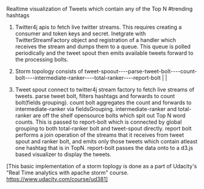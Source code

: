 Realtime visualization of Tweets which contain any of the Top N #trending hashtags

1. Twitter4j apis to fetch live twitter streams. This requires creating a consumer and token keys and secret. Inetgrate with TwitterStreamFactory object and registration of a handler which receives the stream and dumps them to a queue. This queue is polled periodically and the tweet spout then emits available tweets forward to the processing bolts.

2. Storm topology consists of tweet-spoout----parse-tweet-bolt----count-bolt----intermediate-ranker----total-ranker----report-bolt | |

3. Tweet spout connect to twitter4j stream factory to fetch live streams of tweets. parse tweet bolt, filters hashtags and forwards to count bolt(fields grouping). count bolt aggregates the count and forwards to intermediate-ranker via fieldsGrouping. intermediate-ranker and total-ranker are off the shelf opensource bolts which spit out Top N word counts. This is passed to report-bolt which is connected by global grouping to both total-ranker bolt and tweet-spout directly. report bolt performs a join operation of the streams that it receives from tweet spout and ranker bolt, and emits only those tweets which contain atleast one hashtag that is in TopN. report-bolt passes the data onto to a d3.js based visualizer to display the tweets.

[This basic implementation of a storm toplogy is done as a part of Udacity's "Real Time analytics with apache storm" course. https://www.udacity.com/course/ud381]

